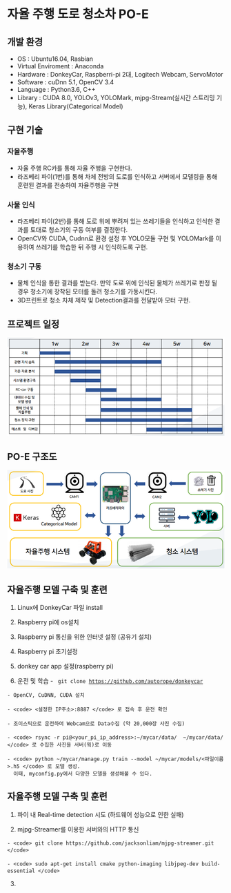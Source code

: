 # 자율 주행 도로 청소차 PO-E

## 개발 환경
* OS : Ubuntu16.04, Rasbian
* Virtual Enviroment : Anaconda
* Hardware : DonkeyCar, Raspberri-pi 2대, Logitech Webcam, ServoMotor
* Software : cuDnn 5.1, OpenCV 3.4
* Language : Python3.6, C++
* Library : CUDA 8.0, YOLOv3, YOLOMark, mjpg-Stream(실시간 스트리밍 기능), Keras Library(Categorical Model)

## 구현 기술
### 자율주행 
* 자율 주행 RC카를 통해 자율 주행을 구현한다. 
* 라즈베리 파이(1번)를 통해 차체 전방의 도로를 인식하고 서버에서 모델링을 통해 훈련된 결과를 전송하여 자율주행을 구현

### 사물 인식 
* 라즈베리 파이(2번)를 통해 도로 위에 뿌려져 있는 쓰레기들을 인식하고 인식한 결과를 토대로 청소기의 구동 여부를 결정한다.
* OpenCV와 CUDA, Cudnn로 환경 설정 후 YOLO모듈 구현 및 YOLOMark를 이용하여 쓰레기를 학습한 뒤 주행 시 인식하도록 구현.

### 청소기 구동
* 물체 인식을 통한 결과를 받는다. 만약 도로 위에 인식된 물체가 쓰레기로 판정 될 경우 청소기에 장착된 모터를 돌려 청소기를 가동시킨다. 
* 3D프린트로 청소 차체 제작 및 Detection결과를 전달받아 모터 구현.

## 프로젝트 일정
![Main](https://github.com/hyunhee7/4-_PO-E/blob/master/screenshot/%EC%9D%BC%EC%A0%95.png)

## PO-E 구조도
![struct](https://github.com/hyunhee7/4-_PO-E/blob/master/screenshot/structure.png)

## 자율주행 모델 구축 및 훈련
  1. Linux에 DonkeyCar 파일 install
  
  2. Raspberry pi에 os설치
  
  3. Raspberry pi 통신을 위한 인터넷 설정 (공유기 설치)
  
  4. Raspberry pi 초기설정
  
  5. donkey car app 설정(raspberry pi)
  
  6. 운전 및 학습
    - <code> git clone https://github.com/autorope/donkeycar </code>
    
    - OpenCV, CuDNN, CUDA 설치
    
    - <code> <설정한 IP주소>:8887 </code> 로 접속 후 운전 확인 
    
    - 조이스틱으로 운전하여 Webcam으로 Data수집 (약 20,000장 사진 수집)
    
    - <code> rsync -r pi@<your_pi_ip_address>:~/mycar/data/  ~/mycar/data/ </code> 로 수집한 사진을 서버(웍)로 이동
    
    - <code> python ~/mycar/manage.py train --model ~/mycar/models/<파일이름>.h5 </code> 로 모델 생성. 
      이때, myconfig.py에서 다양한 모델을 생성해볼 수 있다.

## 자율주행 모델 구축 및 훈련
  1. 파이 내 Real-time detection 시도 (하드웨어 성능으로 인한 실패)
  
  2. mjpg-Streamer를 이용한 서버와의 HTTP 통신
  
    - <code> git clone https://github.com/jacksonliam/mjpg-streamer.git </code>
    
    - <code> sudo apt-get install cmake python-imaging libjpeg-dev build-essential </code>
  3. 
